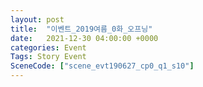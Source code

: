 ```yaml
---
layout: post
title:  "이벤트_2019여름_0화_오프닝"
date:   2021-12-30 04:00:00 +0000
categories: Event
Tags: Story Event
SceneCode: ["scene_evt190627_cp0_q1_s10"]
---
```

